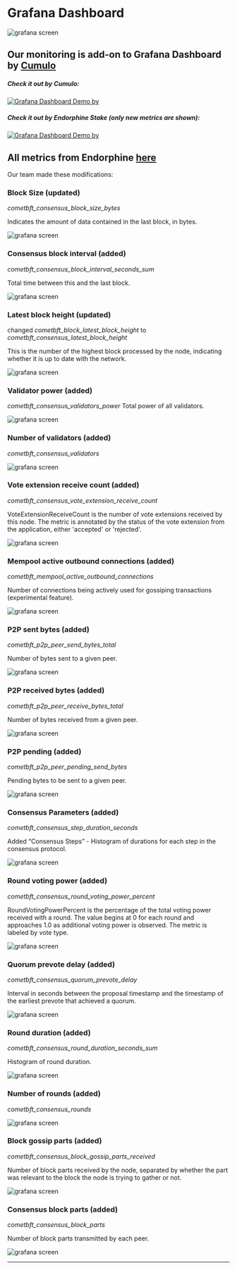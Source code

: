 # Grafana Dashboard

![grafana screen](https://github.com/user-attachments/assets/43337e52-69ed-418f-9436-62ceca3d423f)

## Our monitoring is add-on to Grafana Dashboard by [Cumulo](https://github.com/Cumulo-pro/Story_protocol/blob/main/monitoring)

##### Check it out by Cumulo:
[![Grafana Dashboard Demo by ](https://img.shields.io/badge/Grafana%20Dashboard-Demo%20Online-blue?style=for-the-badge&logo=grafana&logoColor=white)](http://74.208.16.201:3000/public-dashboards/17c6d645404a400f8aa7c3c532fd4a61?orgId=1&refresh=5s)

##### Check it out by Endorphine Stake (only new metrics are shown):
[![Grafana Dashboard Demo by ](https://img.shields.io/badge/Grafana%20Dashboard-Demo%20Online-blue?style=for-the-badge&logo=grafana&logoColor=white)](http://168.119.179.24:3000/public-dashboards/09292904e88544cfabb8527cd40ad496?orgId=1&refresh=5s)

## All metrics from Endorphine [here](https://github.com/endorphinestake/story-protocol/blob/main/grafana/Story%20Grafana%20by%20Endorphine%20Stake-1729284218377.json)





Our team made these modifications:

### Block Size (updated)
  
*cometbft_consensus_block_size_bytes*  

Indicates the amount of data contained in the last block, in bytes.

![grafana screen](https://github.com/user-attachments/assets/9e880cf1-9e5c-49da-a2cc-4786270929ad)

### Consensus block interval (added)

*cometbft_consensus_block_interval_seconds_sum*

Total time between this and the last block.

![grafana screen](https://github.com/user-attachments/assets/e9cd8552-059a-46f6-8cb4-fb5211049572)

### Latest block height (updated)

changed *cometbft_block_latest_block_height* to *cometbft_consensus_latest_block_height*

This is the number of the highest block processed by the node, indicating whether it is up to date with the network.

![grafana screen](https://github.com/user-attachments/assets/2d946c9e-4fe9-4833-b8d9-e2c4723cb6cd)

### Validator power (added)
*cometbft_consensus_validators_power*
Total power of all validators.

![grafana screen](https://github.com/user-attachments/assets/f37dd1d7-8a17-4c3a-a433-c08247b096a3)


### Number of validators (added)
*cometbft_consensus_validators*

![grafana screen](https://github.com/user-attachments/assets/7f92372a-61c9-4b2f-bd53-69f93cefc97f)


### Vote extension receive count (added)
*cometbft_consensus_vote_extension_receive_count*

VoteExtensionReceiveCount is the number of vote extensions received by this node. The metric is annotated by the status of the vote extension from the application, either 'accepted'  or 'rejected'.

![grafana screen](https://github.com/user-attachments/assets/98e654ec-06db-4f92-bfe1-96abd4a0e137)

### Mempool active outbound connections (added)
*cometbft_mempool_active_outbound_connections*

Number of connections being actively used for gossiping transactions (experimental feature).

![grafana screen](https://github.com/user-attachments/assets/cca38ae6-03ee-4b59-bbb9-a5e4c7fac71c)


### P2P sent bytes (added)
*cometbft_p2p_peer_send_bytes_total*

Number of bytes sent to a given peer.

![grafana screen](https://github.com/user-attachments/assets/38d6ecb3-64a3-4ffd-8e5d-8dd0be223614)

### P2P received bytes (added)
*cometbft_p2p_peer_receive_bytes_total*

Number of bytes received from a given peer.

![grafana screen](https://github.com/user-attachments/assets/9796a037-99e5-4071-bc1d-77a98e4bfc82)

### P2P pending (added)
*cometbft_p2p_peer_pending_send_bytes*

Pending bytes to be sent to a given peer.

![grafana screen](https://github.com/user-attachments/assets/3a59c54b-3787-493d-a04a-d995fb1069b7)

### Consensus Parameters (added)
*cometbft_consensus_step_duration_seconds*

Added “Consensus Steps” - Histogram of durations for each step in the consensus protocol.

![grafana screen](https://github.com/user-attachments/assets/77707c10-3917-492a-b6d1-48aab08695a9)

### Round voting power (added)

*cometbft_consensus_round_voting_power_percent*

RoundVotingPowerPercent is the percentage of the total voting power received with a round. The value begins at 0 for each round and approaches 1.0 as additional voting power is observed. The metric is labeled by vote type.

![grafana screen](https://github.com/user-attachments/assets/2df7401f-336f-42cf-bbf9-ee9968b77377)


### Quorum prevote delay (added)

*cometbft_consensus_quorum_prevote_delay*

Interval in seconds between the proposal timestamp and the timestamp of the earliest prevote that achieved a quorum.

![grafana screen](https://github.com/user-attachments/assets/f615599a-6a51-4249-a536-58bc7ae55af7)


### Round duration (added)
*cometbft_consensus_round_duration_seconds_sum*

Histogram of round duration.

![grafana screen](https://github.com/user-attachments/assets/0b1ddeca-4b37-435c-ac6a-dee034a7652c)


### Number of rounds (added)
*cometbft_consensus_rounds*

![grafana screen](https://github.com/user-attachments/assets/a9460c8d-b870-4a14-b23f-5718c2fd0fb3)


### Block gossip parts (added)

*cometbft_consensus_block_gossip_parts_received*

Number of block parts received by the node, separated by whether the part was relevant to the block the node is trying to gather or not.

![grafana screen](https://github.com/user-attachments/assets/aa23718a-759d-4d9c-9bcb-56201401d1e1)


### Consensus block parts (added)

*cometbft_consensus_block_parts*

Number of block parts transmitted by each peer.

![grafana screen](https://github.com/user-attachments/assets/001c7daa-32e5-43dc-9ab7-f74cbc41e267)

----
  














